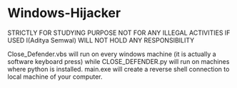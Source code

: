# Windows-Hijacker

STRICTLY FOR STUDYING PURPOSE NOT FOR ANY ILLEGAL ACTIVITIES IF USED I(Aditya Semwal) WILL NOT HOLD ANY RESPONSIBILITY

Close_Defender.vbs will run on every windows machine (it is actually a software keyboard press) while CLOSE_DEFENDER.py will run on machines where python is installed.
main.exe will create a reverse shell connection to local machine of your computer.
